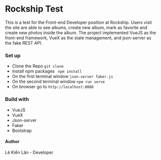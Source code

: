 # Rockship Test
This is a test for the Front-end Developer position at Rockship.
Users visit the site are able to see albums, create new album, mark as favorite and create new photos inside the album.
The project implemented VueJS as the front-end framework, VueX as the state management, and json-server as the fake REST API. 

### Set up
* Clone the Repo ```git clone```
* Install npm packages ``` npm install```
* On the first terminal window ```json-server faker.js```
* On the second terminal window ```npm run serve```
* On browser go to ``` http://localhost:8080 ```

### Build with
* VueJS
* VueX
* Json-server
* Faker
* Bootstrap

#### Author
Lê Kiến Lân - Developer

